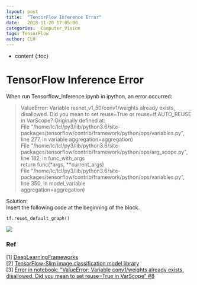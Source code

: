 ```yaml
---
layout: post
title:  "TensorFlow Inference Error"
date:   2018-11-20 17:05:00
categories:  Computer_Vision
tags: TensorFlow
author: CLH
---
```


* content
{:toc}

# TensorFlow Inference Error #
When run Tensorflow_Inference.ipynb in ipython, an error occurred:      
> ValueError: Variable resnet_v1_50/conv1/weights already exists, disallowed. Did you mean to set reuse=True or reuse=tf.AUTO_REUSE in VarScope? Originally defined at:    
File "/home/lc/lcl/py3/lib/python3.6/site-packages/tensorflow/contrib/framework/python/ops/variables.py", line 277, in variable
    aggregation=aggregation)   
File "/home/lc/lcl/py3/lib/python3.6/site-packages/tensorflow/contrib/framework/python/ops/arg_scope.py", line 182, in func_with_args    
    return func(*args, **current_args)    
File "/home/lc/lcl/py3/lib/python3.6/site-packages/tensorflow/contrib/framework/python/ops/variables.py", line 350, in model_variable     
    aggregation=aggregation)      
  
Solution:      
Insert the following code at the beginning of the block.   
 
	tf.reset_default_graph()     

![](https://i.imgur.com/ZUuXSOk.jpg)         
     
### Ref ###
[1] [DeepLearningFrameworks](https://github.com/ilkarman/DeepLearningFrameworks/blob/master/notebooks/Tensorflow_Inference.ipynb)    
[2] [TensorFlow-Slim image classification model library](https://github.com/tensorflow/models/tree/master/research/slim)     
[3] [Error in notebook: "ValueError: Variable conv1/weights already exists, disallowed. Did you mean to set reuse=True in VarScope" #8](https://github.com/kratzert/finetune_alexnet_with_tensorflow/issues/8)           